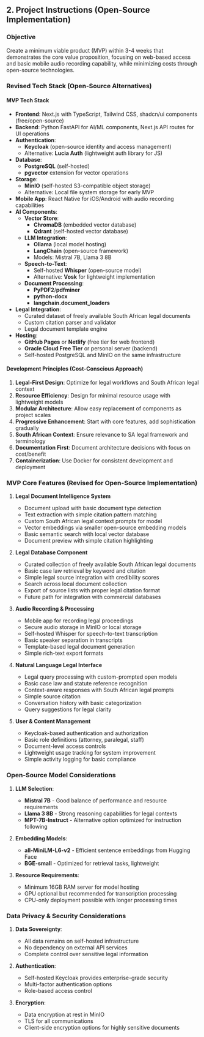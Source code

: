 ## 2. Project Instructions (Open-Source Implementation)

### Objective

Create a minimum viable product (MVP) within 3-4 weeks that demonstrates the core value proposition, focusing on web-based access and basic mobile audio recording capability, while minimizing costs through open-source technologies.

### Revised Tech Stack (Open-Source Alternatives)

#### MVP Tech Stack

- **Frontend**: Next.js with TypeScript, Tailwind CSS, shadcn/ui components (free/open-source)
- **Backend**: Python FastAPI for AI/ML components, Next.js API routes for UI operations
- **Authentication**: 
  - **Keycloak** (open-source identity and access management)
  - Alternative: **Lucia Auth** (lightweight auth library for JS)
- **Database**: 
  - **PostgreSQL** (self-hosted)
  - **pgvector** extension for vector operations
- **Storage**: 
  - **MinIO** (self-hosted S3-compatible object storage)
  - Alternative: Local file system storage for early MVP
- **Mobile App**: React Native for iOS/Android with audio recording capabilities
- **AI Components**:
  - **Vector Store**: 
    - **ChromaDB** (embedded vector database)
    - **Qdrant** (self-hosted vector database)
  - **LLM Integration**: 
    - **Ollama** (local model hosting)
    - **LangChain** (open-source framework)
    - Models: Mistral 7B, Llama 3 8B
  - **Speech-to-Text**: 
    - Self-hosted **Whisper** (open-source model)
    - Alternative: **Vosk** for lightweight implementation
  - **Document Processing**: 
    - **PyPDF2**/**pdfminer**
    - **python-docx**
    - **langchain.document_loaders**
- **Legal Integration**:
  - Curated dataset of freely available South African legal documents
  - Custom citation parser and validator
  - Legal document template engine
- **Hosting**:
  - **GitHub Pages** or **Netlify** (free tier for web frontend)
  - **Oracle Cloud Free Tier** or personal server (backend)
  - Self-hosted PostgreSQL and MinIO on the same infrastructure

#### Development Principles (Cost-Conscious Approach)

1. **Legal-First Design**: Optimize for legal workflows and South African legal context
2. **Resource Efficiency**: Design for minimal resource usage with lightweight models
3. **Modular Architecture**: Allow easy replacement of components as project scales
4. **Progressive Enhancement**: Start with core features, add sophistication gradually
5. **South African Context**: Ensure relevance to SA legal framework and terminology
6. **Documentation First**: Document architecture decisions with focus on cost/benefit
7. **Containerization**: Use Docker for consistent development and deployment

### MVP Core Features (Revised for Open-Source Implementation)

1. **Legal Document Intelligence System**

   - Document upload with basic document type detection
   - Text extraction with simple citation pattern matching
   - Custom South African legal context prompts for model
   - Vector embeddings via smaller open-source embedding models
   - Basic semantic search with local vector database
   - Document preview with simple citation highlighting

2. **Legal Database Component**

   - Curated collection of freely available South African legal documents
   - Basic case law retrieval by keyword and citation
   - Simple legal source integration with credibility scores
   - Search across local document collection
   - Export of source lists with proper legal citation format
   - Future path for integration with commercial databases

3. **Audio Recording & Processing**

   - Mobile app for recording legal proceedings
   - Secure audio storage in MinIO or local storage
   - Self-hosted Whisper for speech-to-text transcription
   - Basic speaker separation in transcripts
   - Template-based legal document generation
   - Simple rich-text export formats

4. **Natural Language Legal Interface**

   - Legal query processing with custom-prompted open models
   - Basic case law and statute reference recognition
   - Context-aware responses with South African legal prompts
   - Simple source citation
   - Conversation history with basic categorization
   - Query suggestions for legal clarity

5. **User & Content Management**
   - Keycloak-based authentication and authorization
   - Basic role definitions (attorney, paralegal, staff)
   - Document-level access controls
   - Lightweight usage tracking for system improvement
   - Simple activity logging for basic compliance

### Open-Source Model Considerations

1. **LLM Selection**:
   - **Mistral 7B** - Good balance of performance and resource requirements
   - **Llama 3 8B** - Strong reasoning capabilities for legal contexts
   - **MPT-7B-Instruct** - Alternative option optimized for instruction following

2. **Embedding Models**:
   - **all-MiniLM-L6-v2** - Efficient sentence embeddings from Hugging Face
   - **BGE-small** - Optimized for retrieval tasks, lightweight

3. **Resource Requirements**:
   - Minimum 16GB RAM server for model hosting
   - GPU optional but recommended for transcription processing
   - CPU-only deployment possible with longer processing times

### Data Privacy & Security Considerations

1. **Data Sovereignty**:
   - All data remains on self-hosted infrastructure
   - No dependency on external API services
   - Complete control over sensitive legal information

2. **Authentication**:
   - Self-hosted Keycloak provides enterprise-grade security
   - Multi-factor authentication options
   - Role-based access control

3. **Encryption**:
   - Data encryption at rest in MinIO
   - TLS for all communications
   - Client-side encryption options for highly sensitive documents
